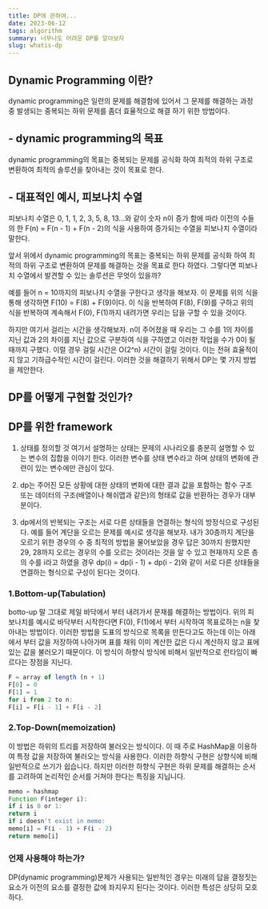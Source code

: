```yaml
---
title: DP에 관하여...
date: 2023-06-12
tags: algorithm
summary: 너무나도 어려운 DP를 알아보자
slug: whatis-dp
---
```


## Dynamic Programming 이란?

dynamic programming은 일련의 문제를 해결함에 있어서 그 문제를 해결하는 과정 중 발생되는 중복되는 하위 문제를 좀더 효율적으로 해결 하기 위한 방법이다.

## - dynamic programming의 목표

dynamic programming의 목표는 중복되는 문제를 공식화 하여 최적의 하위 구조로 변환하여 최적의 솔루션을 찾아내는 것이 목표로 한다.

## - 대표적인 예시, 피보나치 수열

피보나치 수열은 0, 1, 1, 2, 3, 5, 8, 13...와 같이 숫자 n이 증가 함에 따라 이전의 수들의 한 F(n) = F(n - 1) + F(n - 2)의 식을 사용하여 증가되는 수열을 피보나치 수열이라 말한다.

앞서 위에서 dynamic programming의 목표는 중복되는 하위 문제를 공식화 하여 최적의 하위 구조로 변환하여 문제를 해결하는 것을 목표로 한다 하였다. 그렇다면 피보나치 수열에서 발견할 수 있는 솔루션은 무엇이 있을까?

예를 들어 n = 10까지의 피보나치 수열을 구한다고 생각을 해보자. 이 문제를 위의 식을 통해 생각하면 F(10) = F(8) + F(9)이다. 이 식을 반복하여 F(8), F(9)를 구하고 위의 식을 반복하여 계속해서 F(0), F(1)까지 내려가면 우리는 답을 구할 수 있을 것이다.

하지만 여기서 걸리는 시간을 생각해보자. n이 주어졌을 때 우리는 그 수를 1의 차이를 지닌 값과 2의 차이를 지닌 값으로 구분하여 식을 구하였고 이러한 작업을 수가 0이 될때까지 구했다. 이럴 경우 걸릴 시간은 O(2^n) 시간이 걸릴 것이다. 이는 전혀 효율적이지 않고 기하급수적인 시간이 걸린다. 이러한 것을 해결하기 위해서 DP는 몇 가지 방법을 제안한다.

## DP를 어떻게 구현할 것인가?

## DP를 위한 framework

1. 상태를 정의할 것
   여기서 설명하는 상태는 문제의 시나리오를 충분히 설명할 수 있는 변수의 집합을 이야기 한다. 이러한 변수를 상태 변수라고 하며 상태의 변화에 관련이 있는 변수에만 관심이 있다.

2. dp는 주어진 모든 상황에 대한 상태의 변화에 대한 결과 값을 포함하는 함수 구조 또는 데이터의 구조(배열이나 해쉬맵과 같은)의 형태로 값을 반환하는 경우가 대부분이다.

3. dp에서의 반복되는 구조는 서로 다른 상태들을 연결하는 형식의 방정식으로 구성된다. 예를 들어 계단을 오르는 문제를 예시로 생각을 해보자. 내가 30층까지 계단을 오르기 위한 경우의 수 중 최적의 방법을 물어보았을 경우 답은 30까지 원했지만 29, 28까지 오르는 경우의 수를 오르는 것이라는 것을 알 수 있고 현재까지 오른 층의 수를 i라고 하였을 경우 dp(i) = dp(i - 1) + dp(i - 2)와 같이 서로 다른 상태들을 연결하는 형식으로 구성이 된다는 것이다.

### 1.Bottom-up(Tabulation)

botto-up 말 그대로 제일 바닥에서 부터 내려가서 문재를 해결하는 방법이다. 위의 피보나치를 예시로 바닥부터 시작한다면 F(0), F(1)에서 부터 시작하여 목표로하는 n을 찾아내는 방법이다. 이러한 방법을 도표의 방식으로 목록을 만든다고도 하는데 이는 아래에서 부터 값을 저장하여 나아가며 표를 채워 이미 계산한 값은 다시 계산하지 않고 표에 있는 값을 불러오기 때문이다. 이 방식이 하향식 방식에 비해서 일반적으로 런타임이 빠르다는 장점을 지닌다.

```javascript
F = array of length (n + 1)
F[0] = 0
F[1] = 1
for i from 2 to n:
F[i] = F[i - 1] + F[i - 2]
```

### 2.Top-Down(memoization)

이 방법은 하위의 트리를 저장하여 불러오는 방식이다. 이 때 주로 HashMap을 이용하여 특정 값을 저장하여 불러오는 방식을 사용한다. 이러한 하향식 구현은 상향식에 비해 일반적으로 쓰기가 쉽습니다. 하지만 이러한 하향식 구현은 하위 문제를 해결하는 순서를 고려하여 논리적인 순서를 거쳐야 한다는 특징을 지닙니다.

```javascript
memo = hashmap
Function F(integer i):
if i is 0 or 1:
return i
if i doesn't exist in memo:
memo[i] = F(i - 1) + F(i - 2)
return memo[i]
```

### 언제 사용해야 하는가?

DP(dynamic programming)문제가 사용되는 일반적인 경우는 미래의 답을 결정짓는 요소가 이전의 요소를 결정한 값에 좌지우지 된다는 것이다. 이러한 특성은 상당히 모호하다.
